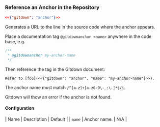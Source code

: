 ### Reference an Anchor in the Repository

```json
<<{"gitdown": "anchor"}>>
```

Generates a URL to the line in the source code where the anchor appears.

Place a documentation tag `@gitdownanchor <name>` anywhere in the code base, e.g.

```js
/**
 * @gitdownanchor my-anchor-name
 */
```

Then reference the tag in the Gitdown document:

```
Refer to [foo](<<{"gitdown": "anchor", "name": "my-anchor-name"}>>).
```

The anchor name must match `/^[a-z]+[a-z0-9\-_:\.]*$/i`.

Gitdown will thow an error if the anchor is not found.

#### Configuration

| Name | Description | Default |
| `name` | Anchor name. | N/A |